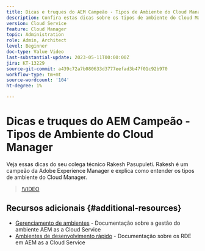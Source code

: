 ```yaml
---
title: Dicas e truques do AEM Campeão - Tipos de Ambiente do Cloud Manager
description: Confira estas dicas sobre os tipos de ambiente do Cloud Manager AEM campeão e especialista Rakesh Pasupuleti.
version: Cloud Service
feature: Cloud Manager
topic: Administration
role: Admin, Architect
level: Beginner
doc-type: Value Video
last-substantial-update: 2023-05-11T00:00:00Z
jira: KT-13229
source-git-commit: a439c72a7b080633d3777eefad3b47f01c92b970
workflow-type: tm+mt
source-wordcount: '104'
ht-degree: 1%

---
```



# Dicas e truques do AEM Campeão - Tipos de Ambiente do Cloud Manager

Veja essas dicas do seu colega técnico Rakesh Pasupuleti. Rakesh é um campeão da Adobe Experience Manager e explica como entender os tipos de ambiente do Cloud Manager.

>[!VIDEO](https://video.tv.adobe.com/v/3419297?quality=12&learn=on)

## Recursos adicionais {#additional-resources}

* [Gerenciamento de ambientes](https://experienceleague.adobe.com/docs/experience-manager-cloud-service/content/implementing/using-cloud-manager/manage-environments.html) - Documentação sobre a gestão do ambiente AEM as a Cloud Service
* [Ambientes de desenvolvimento rápido](https://experienceleague.adobe.com/docs/experience-manager-cloud-service/content/implementing/developing/rapid-development-environments.html) - Documentação sobre os RDE em AEM as a Cloud Service

